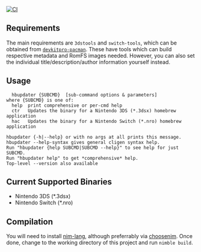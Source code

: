 [![CI](https://github.com/TurtleP/nintenbrew-updaters/actions/workflows/CI.yml/badge.svg)](https://github.com/TurtleP/nintenbrew-updaters/actions/workflows/CI.yml)

## Requirements

The main requirements are `3dstools` and `switch-tools`, which can be obtained from [`devkitpro-pacman`](https://devkitpro.org/wiki/devkitPro_pacman). These have tools which can build respective metadata and RomFS images needed. However, you can also set the individual title/description/author information yourself instead.

## Usage

```
  hbupdater {SUBCMD}  [sub-command options & parameters]
where {SUBCMD} is one of:
  help  print comprehensive or per-cmd help
  ctr   Updates the binary for a Nintendo 3DS (*.3dsx) homebrew application
  hac   Updates the binary for a Nintendo Switch (*.nro) homebrew application

hbupdater {-h|--help} or with no args at all prints this message.
hbupdater --help-syntax gives general cligen syntax help.
Run "hbupdater {help SUBCMD|SUBCMD --help}" to see help for just SUBCMD.
Run "hbupdater help" to get *comprehensive* help.
Top-level --version also available
```

## Current Supported Binaries

- Nintendo 3DS (\*.3dsx)
- Nintendo Switch (\*.nro)

## Compilation

You will need to install [nim-lang](https://nim-lang.org/), although preferrably via [choosenim](https://github.com/dom96/choosenim). Once done, change to the working directory of this project and run `nimble build`.
